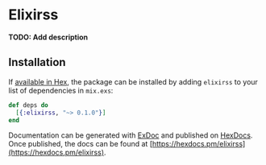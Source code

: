 # Elixirss

**TODO: Add description**

## Installation

If [available in Hex](https://hex.pm/docs/publish), the package can be installed
by adding `elixirss` to your list of dependencies in `mix.exs`:

```elixir
def deps do
  [{:elixirss, "~> 0.1.0"}]
end
```

Documentation can be generated with [ExDoc](https://github.com/elixir-lang/ex_doc)
and published on [HexDocs](https://hexdocs.pm). Once published, the docs can
be found at [https://hexdocs.pm/elixirss](https://hexdocs.pm/elixirss).

